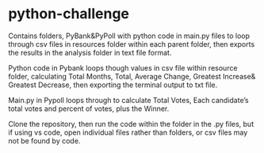# python-challenge
Contains folders, PyBank&PyPoll with python code in main.py files to loop through csv files in resources folder within each parent folder, then exports the results in the analysis folder in text file format.

Python code in Pybank loops though values in csv file within resource folder, calculating Total Months, Total, Average Change, Greatest Increase& Greatest Decrease, then exporting the terminal output to txt file.

Main.py in Pypoll loops through to calculate Total Votes, Each candidate’s total votes and percent of votes, plus the Winner.

Clone the repository, then run the code within the folder in the .py files, but if using vs code, open individual files rather than folders, or csv files may not be found by code.

